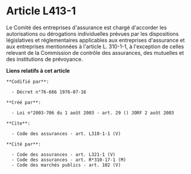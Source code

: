 # Article L413-1

Le Comité des entreprises d'assurance est chargé d'accorder les autorisations ou dérogations individuelles prévues par les
dispositions législatives et réglementaires applicables aux entreprises d'assurance et aux entreprises mentionnées à
l'article L. 310-1-1, à l'exception de celles relevant de la Commission de contrôle des assurances, des mutuelles et des
institutions de prévoyance.

**Liens relatifs à cet article**

	**Codifié par**:

	  - Décret n°76-666 1976-07-16

	**Créé par**:

	  - Loi n°2003-706 du 1 août 2003 - art. 29 () JORF 2 août 2003

	**Cite**:

	  - Code des assurances - art. L310-1-1 (V)

	**Cité par**:

	  - Code des assurances - art. L321-1 (V)
	  - Code des assurances - art. R*310-17-1 (M)
	  - Code des marchés publics - art. 102 (V)
